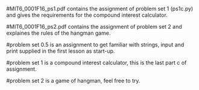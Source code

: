 #MIT6_0001F16_ps1.pdf contains the assignment of problem set 1 (ps1c.py) and gives the requirements for the compound interest calculator.

#MIT6_0001F16_ps2.pdf contains the assignment of problem set 2 and explaines the rules of the hangman game.

#problem set 0.5 is an assignment to get familiar with strings, input and print supplied in the first lesson as start-up.

#problem set 1 is a compound interest calculator, this is the last part c of assignment.

#problem set 2 is a game of hangman, feel free to try.
